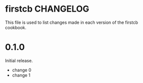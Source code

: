 # firstcb CHANGELOG

This file is used to list changes made in each version of the firstcb cookbook.

# 0.1.0

Initial release.

- change 0
- change 1

